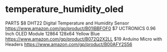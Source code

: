# temperature_humidity_oled

PARTS
$8 DHT22 Digital Temperature and Humidity Sensor https://www.amazon.com/gp/product/B01IBBFOF0
$7 UCTRONICS 0.96 Inch OLED Module 12864 128x64 Yellow Blue https://www.amazon.com/gp/product/B072Q2X2LL
$19 Arduino Micro with Headers https://www.amazon.com/gp/product/B00AFY2S56

